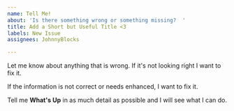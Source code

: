 ```yaml
---
name: Tell Me!
about: 'Is there something wrong or something missing?  '
title: Add a Short but Useful Title <3
labels: New Issue
assignees: JohnnyBlocks

---
```


Let me know about anything that is wrong.  If it's not looking right I want to fix it.  

If the information is not correct or needs enhanced, I want to fix it.

Tell me **What's Up** in as much detail as possible and I will see what I can do.
